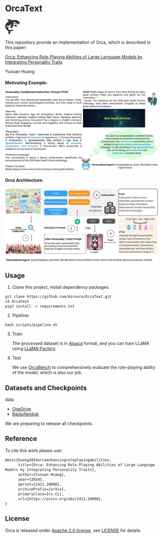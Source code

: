 # OrcaText
<img src="source/orca-logo.png" alt="Orca" width="50" height="50">


This repository provide an implementation of Orca, which is described in this paper:

[Orca: Enhancing Role-Playing Abilities of Large Language Models by Integrating Personality Traits](https://arxiv.org/abs/2411.10006)

Yuxuan Huang

#### Motivating Example:
<img src="source/personality-llm-demo-dialogue.jpg" alt="Motivating Example">
<br>


#### Orca Architecture:
<img src="source/personality-llm-architecture.jpg" alt="Orca Architecture">
<br>


## Usage
1. Clone this project, install dependency packages.
```
git clone https://github.com/Airoura/OrcaText.git
cd OrcaText
pip3 install -r requirements.txt
```

2. Pipeline:
```
bash scripts/pipeline.sh
```

3. Train

    The processed dataset is in [Alpaca](https://github.com/tatsu-lab/stanford_alpaca.git) format, and you can train LLaMA using [LLaMA-Factory](https://github.com/hiyouga/LLaMA-Factory).

6. Test

    We use [OrcaBench](https://github.com/Airoura/OrcaBench.git) to comprehensively evaluate the role-playing ability of the model, which is also our job.

## Datasets and Checkpoints
data
- [OneDrive](https://1drv.ms/u/c/b48c9b4212641cee/EZC9iEqgXZdNvUAaCbEuAlMBNdOQFj19b3sapiQePn1CjQ?e=sTw8jE)
- [BaiduNetdisk](https://pan.baidu.com/s/1UCFyTuKavmOQ_hNEwm2Dmg?pwd=zqfj)

We are preparing to release all checkpoints.

## Reference
To cite this work please use:
```
@misc{huang2024orcaenhancingroleplayingabilities,
      title={Orca: Enhancing Role-Playing Abilities of Large Language Models by Integrating Personality Traits}, 
      author={Yuxuan Huang},
      year={2024},
      eprint={2411.10006},
      archivePrefix={arXiv},
      primaryClass={cs.CL},
      url={https://arxiv.org/abs/2411.10006}, 
}
```

## License
Orca is released under [Apache-2.0 license](https://www.apache.org/licenses/LICENSE-2.0), see [LICENSE](https://github.com/Airoura/OrcaText/blob/main/LICENSE) for details.